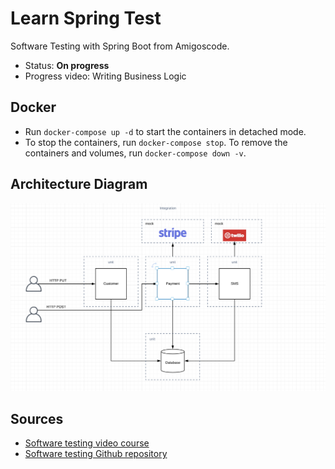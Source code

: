 # Learn Spring Test

Software Testing with Spring Boot from Amigoscode.

- Status: __On progress__
- Progress video: Writing Business Logic

## Docker

- Run `docker-compose up -d` to start the containers in detached mode.
- To stop the containers, run `docker-compose stop`. To remove the containers and volumes, run `docker-compose down -v`.

## Architecture Diagram

![Architecture Diagram](/images/software-testing-project.png "Architecture Diagram")

## Sources

- [Software testing video course](https://app.amigoscode.com/p/software-testing)
- [Software testing Github repository](https://github.com/amigoscode/software-testing)
